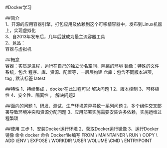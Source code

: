 #Docker学习

##简介  
	1、开源的应用容器引擎，打包应用及依赖到这个可移植容器中，发布到Linux机器上，实现虚拟化  
	3、自2013年发布后，几年后就成为最主流容器工具  
	2、竞品：  
		容器与虚拟机  

##概念  
	容器：实质是进程，运行在自己的独立命名空间，隔离的环境
	镜像：特殊的文件系统，包含 程序、库、资源、配置等，一层层构建
	仓库：包含不同版本进项，tag , 默认标签 latest

##特性
	1、持续集成 ，docker在此过程可以 解决问题 1
	2、版本控制
	3、可移植性
	4、安全性、隔离性  ， 解决问题2

##面向的问题
	1、研发、测试、生产环境差异导致一系列问题
	2、多个组件交叉部署导致环境冲突和资源分配问题
	3、应用部署实施需要安装许多依赖，实施运维过程繁琐

##使用
	三步
		1、安装Docker运行环境
		2、获取Docker运行镜像
		3、运行Docker镜像
	命令
		docker 命令
		Dockerfile编写
			FROM \ MAINTAINER \ RUN \ COPY \ ADD \ENV \ EXPOSE \ WORKDIR \USER \VOLUME \CMD \ ENTRYPOINT

